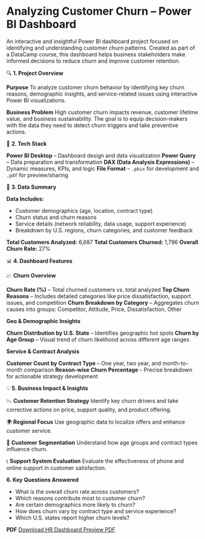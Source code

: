 # **Analyzing Customer Churn – Power BI Dashboard**
An interactive and insightful Power BI dashboard project focused on identifying and understanding customer churn patterns. Created as part of a DataCamp course, this dashboard helps business stakeholders make informed decisions to reduce churn and improve customer retention.

🔍 **1. Project Overview**

**Purpose**
To analyze customer churn behavior by identifying key churn reasons, demographic insights, and service-related issues using interactive Power BI visualizations.

**Business Problem**
High customer churn impacts revenue, customer lifetime value, and business sustainability. The goal is to equip decision-makers with the data they need to detect churn triggers and take preventive actions.

🧰 **2. Tech Stack**

**Power BI Desktop** – Dashboard design and data visualization
**Power Query** – Data preparation and transformation
**DAX (Data Analysis Expressions)** – Dynamic measures, KPIs, and logic
**File Format** – `.pbix` for development and `.pdf` for preview/sharing

📂 **3. Data Summary**

**Data Includes:**
* Customer demographics (age, location, contract type)
* Churn status and churn reasons
* Service details (network reliability, data usage, support experience)
* Breakdown by U.S. regions, churn categories, and customer feedback
  
**Total Customers Analyzed:** 6,687
**Total Customers Churned:** 1,796
**Overall Churn Rate:** 27%

📊 **4. Dashboard Features**

📈 **Churn Overview**

**Churn Rate (%)** – Total churned customers vs. total analyzed
**Top Churn Reasons** – Includes detailed categories like price dissatisfaction, support issues, and competition
**Churn Breakdown by Category** – Aggregates churn causes into groups: Competitor, Attitude, Price, Dissatisfaction, Other

**Geo & Demographic Insights**

**Churn Distribution by U.S. State** – Identifies geographic hot spots
**Churn by Age Group** – Visual trend of churn likelihood across different age ranges

**Service & Contract Analysis**

 **Customer Count by Contract Type** – One year, two year, and month-to-month comparison
 **Reason-wise Churn Percentage** – Precise breakdown for actionable strategy development


💡 **5. Business Impact & Insights**

  📉 **Customer Retention Strategy**
  Identify key churn drivers and take corrective actions on price, support quality, and product offering.

  🌍 **Regional Focus**
  Use geographic data to localize offers and enhance customer service.

  🧠 **Customer Segmentation**
  Understand how age groups and contract types influence churn.

  📞 **Support System Evaluation**
  Evaluate the effectiveness of phone and online support in customer satisfaction.

**6. Key Questions Answered**

* What is the overall churn rate across customers?
* Which reasons contribute most to customer churn?
* Are certain demographics more likely to churn?
* How does churn vary by contract type and service experience?
* Which U.S. states report higher churn levels?

**PDF**
 [Download HR Dashboard Preview PDF](https://github.com/harshitmistry/HR_Analytics_Dashboard/blob/main/HR%20Analytics%20Dashbord.pdf)
